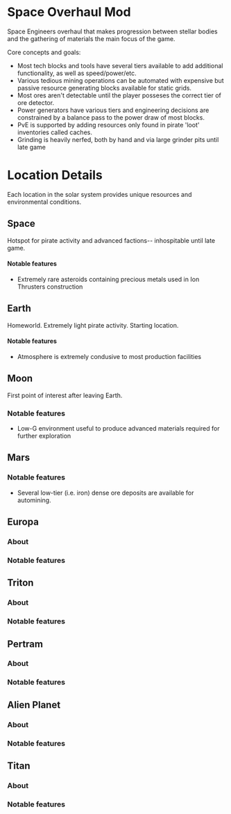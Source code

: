 # Space Overhaul Mod
Space Engineers overhaul that makes progression between stellar bodies and the gathering of materials the main focus of the game. 

Core concepts and goals:
- Most tech blocks and tools have several tiers available to add additional functionality, as well as speed/power/etc.
- Various tedious mining operations can be automated with expensive but passive resource generating blocks available for static grids.
- Most ores aren't detectable until the player posseses the correct tier of ore detector.
- Power generators have various tiers and engineering decisions are constrained by a balance pass to the power draw of most blocks. 
- PvE is supported by adding resources only found in pirate 'loot' inventories called caches.
- Grinding is heavily nerfed, both by hand and via large grinder pits until late game

# Location Details
Each location in the solar system provides unique resources and environmental conditions.

## Space
Hotspot for pirate activity and advanced factions-- inhospitable until late game.
#### Notable features 
- Extremely rare asteroids containing precious metals used in Ion Thrusters construction

## Earth
Homeworld. Extremely light pirate activity. Starting location.
#### Notable features 
- Atmosphere is extremely condusive to most production facilities

## Moon
First point of interest after leaving Earth.
### Notable features 
- Low-G environment useful to produce advanced materials required for further exploration

## Mars

### Notable features
- Several low-tier (i.e. iron) dense ore deposits are available for automining.

## Europa
### About
### Notable features 

## Triton
### About
### Notable features 

## Pertram
### About
### Notable features 

## Alien Planet
### About
### Notable features 

## Titan
### About
### Notable features 
